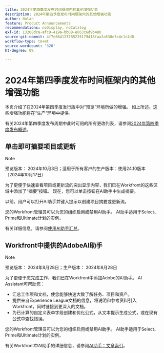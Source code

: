 ```yaml
---
title: 2024年第四季度发布时间框架内的其他增强功能
description: 2024年第四季度发布时间框架内的其他增强功能
author: Nolan
feature: Product Announcements
recommendations: noDisplay, noCatalog
exl-id: 13208dca-afc9-419a-bb08-e063c6d9b480
source-git-commit: 4f7e664123785235179418faa2a630e3c4c1c4d0
workflow-type: tm+mt
source-wordcount: '320'
ht-degree: 0%

---
```


# 2024年第四季度发布时间框架内的其他增强功能

本页介绍了在2024年第四季度发行版中对“预览”环境所做的增强。 如上所述，这些增强功能将在“生产”环境中提供。

有关2024年第四季度发布周期中此时可用的所有更改列表，请参阅[2024年第四季度发布概述](/help/quicksilver/product-announcements/product-releases/24-q4-release-activity/24-q4-release-overview.md)。

## 单击即可摘要项目或更新

>[!NOTE]
>
>预览版本： 2024年10月3日；适用于所有客户的生产版本：使用24.10版本（2024年10月17日）

为了更便于快速查看项目或更新流的突出显示内容，我们已在Workfront的这些区域中添加了“摘要”按钮。 现在，您可以单击按钮在AI助手中生成摘要。

以前，用户可以打开AI助手并键入提示以创建项目摘要或更新流。

您的Workfront管理员可以为您的组织启用或禁用AI助手。 AI助手适用于Select、Prime和Ultimate计划的实例。

有关详细信息，请参阅[使用AI助手汇总](/help/quicksilver/workfront-basics/ai-assistant/summarize-this.md)。

## Workfront中提供的AdobeAI助手

>[!NOTE]
>
>预览版本： 2024年8月28日；生产版本： 2024年8月28日

为了更便于您完成工作，我们已在Workfront中添加Adobe的AI助手。 AI Assistant可帮助您：

* 汇总工作项和文档，使您能够快速大致了解任务、项目和资产。
* 提供来自Experience League文档的信息，将说明和参考资料引入Workfront，同时链接到更深入的文档。
* 为已计算的自定义表单字段创建和优化公式，从文本提示生成公式，或在现有公式中查找错误。

您的Workfront管理员可以为您的组织启用或禁用AI助手。 AI助手适用于Select、Prime和Ultimate计划的实例。

有关Workfront中AI助手的详细信息，请参阅[AI助手：文章索引](/help/quicksilver/workfront-basics/ai-assistant/ai-assistant.md)。
